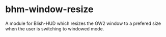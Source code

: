 # bhm-window-resize
A module for Blish-HUD which resizes the GW2 window to a prefered size when the user is switching to windowed mode.
